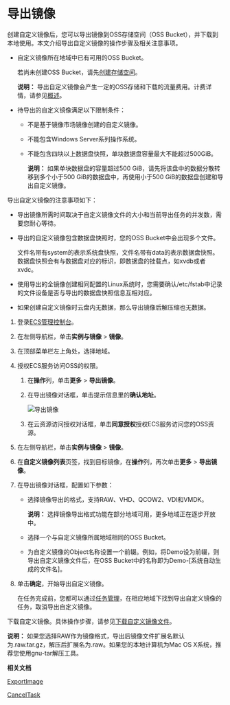 # 导出镜像

创建自定义镜像后，您可以导出镜像到OSS存储空间（OSS Bucket），并下载到本地使用。本文介绍导出自定义镜像的操作步骤及相关注意事项。

-   自定义镜像所在地域中已有可用的OSS Bucket。

    若尚未创建OSS Bucket，请先[创建存储空间](/intl.zh-CN/快速入门/创建存储空间.md)。

    **说明：** 导出自定义镜像会产生一定的OSS存储和下载的流量费用。计费详情，请参见[概述](/intl.zh-CN/计量计费/计量项和计费项/概述.md)。

-   待导出的自定义镜像满足以下限制条件：
    -   不是基于镜像市场镜像创建的自定义镜像。
    -   不能包含Windows Server系列操作系统。
    -   不能包含四块以上数据盘快照，单块数据盘容量最大不能超过500GiB。

        **说明：** 如果单块数据盘的容量超过500 GiB，请先将该盘中的数据分散转移到多个小于500 GiB的数据盘中，再使用小于500 GiB的数据盘创建和导出自定义镜像。


导出自定义镜像的注意事项如下：

-   导出镜像所需时间取决于自定义镜像文件的大小和当前导出任务的并发数，需要您耐心等待。
-   导出的自定义镜像包含数据盘快照时，您的OSS Bucket中会出现多个文件。

    文件名带有system的表示系统盘快照，文件名带有data的表示数据盘快照。数据盘快照会有与数据盘对应的标识，即数据盘的挂载点，如xvdb或者xvdc。

-   使用导出的全镜像创建相同配置的Linux系统时，您需要确认/etc/fstab中记录的文件设备是否与导出的数据盘快照信息互相对应。
-   如果创建自定义镜像时云盘内无数据，那么导出镜像后解压缩也无数据。

1.  登录[ECS管理控制台](https://ecs.console.aliyun.com)。

2.  在左侧导航栏，单击**实例与镜像** \> **镜像**。

3.  在顶部菜单栏左上角处，选择地域。

4.  授权ECS服务访问OSS的权限。

    1.  在**操作**列，单击**更多** \> **导出镜像**。

    2.  在导出镜像对话框，单击提示信息里的**确认地址**。

        ![导出镜像](https://static-aliyun-doc.oss-cn-hangzhou.aliyuncs.com/assets/img/zh-CN/0173559951/p4655.png)

    3.  在云资源访问授权对话框，单击**同意授权**授权ECS服务访问您的OSS资源。

5.  在左侧导航栏，单击**实例与镜像** \> **镜像**。

6.  在**自定义镜像列表**页签，找到目标镜像，在**操作**列，再次单击**更多** \> **导出镜像**。

7.  在导出镜像对话框，配置如下参数：

    -   选择镜像导出的格式，支持RAW、VHD、QCOW2、VDI和VMDK。

        **说明：** 选择镜像导出格式功能在部分地域可用，更多地域正在逐步开放中。

    -   选择一个与自定义镜像所属地域相同的OSS Bucket。
    -   为自定义镜像的Object名称设置一个前辍。例如，将Demo设为前辍，则导出自定义镜像文件后，在OSS Bucket中的名称即为Demo-\[系统自动生成的文件名\]。
8.  单击**确定**，开始导出自定义镜像。

    在任务完成前，您都可以通过[任务管理](https://ecs.console.aliyun.com/#/task/region/cn-qingdao)，在相应地域下找到导出自定义镜像的任务，取消导出自定义镜像。


下载自定义镜像。具体操作步骤，请参见[下载自定义镜像文件](/intl.zh-CN/控制台用户指南/上传、下载和管理文件/下载文件.md)。

**说明：** 如果您选择RAW作为镜像格式，导出后镜像文件扩展名默认为.raw.tar.gz，解压后扩展名为.raw。如果您的本地计算机为Mac OS X系统，推荐您使用gnu-tar解压工具。

**相关文档**  


[ExportImage](/intl.zh-CN/API参考/镜像/ExportImage.md)

[CancelTask](/intl.zh-CN/API参考/其他接口/CancelTask.md)

